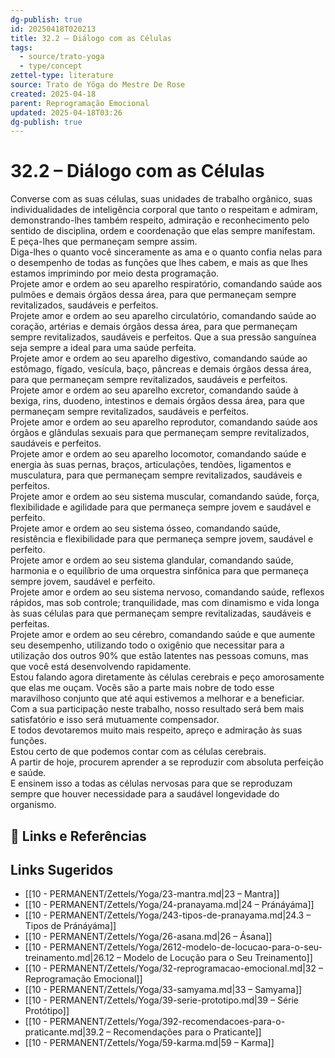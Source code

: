 ```yaml
---
dg-publish: true
id: 20250418T020213
title: 32.2 – Diálogo com as Células
tags:
  - source/trato-yoga
  - type/concept
zettel-type: literature
source: Trato de Yôga do Mestre De Rose
created: 2025-04-18
parent: Reprogramação Emocional
updated: 2025-04-18T03:26
dg-publish: true
---
```


# 32.2 – Diálogo com as Células

Converse com as suas células, suas unidades de trabalho orgânico, suas individualidades de inteligência corporal que tanto o respeitam e admiram, demonstrando-lhes também respeito, admiração e reconhecimento pelo sentido de disciplina, ordem e coordenação que elas sempre manifestam.  
E peça-lhes que permaneçam sempre assim.  
Diga-lhes o quanto você sinceramente as ama e o quanto confia nelas para o desempenho de todas as funções que lhes cabem, e mais as que lhes estamos imprimindo por meio desta programação.  
Projete amor e ordem ao seu aparelho respiratório, comandando saúde aos pulmões e demais órgãos dessa área, para que permaneçam sempre revitalizados, saudáveis e perfeitos.  
Projete amor e ordem ao seu aparelho circulatório, comandando saúde ao coração, artérias e demais órgãos dessa área, para que permaneçam sempre revitalizados, saudáveis e perfeitos. Que a sua pressão sanguínea seja sempre a ideal para uma saúde perfeita.  
Projete amor e ordem ao seu aparelho digestivo, comandando saúde ao estômago, fígado, vesícula, baço, pâncreas e demais órgãos dessa área, para que permaneçam sempre revitalizados, saudáveis e perfeitos.  
Projete amor e ordem ao seu aparelho excretor, comandando saúde à bexiga, rins, duodeno, intestinos e demais órgãos dessa área, para que permaneçam sempre revitalizados, saudáveis e perfeitos.  
Projete amor e ordem ao seu aparelho reprodutor, comandando saúde aos órgãos e glândulas sexuais para que permaneçam sempre revitalizados, saudáveis e perfeitos.  
Projete amor e ordem ao seu aparelho locomotor, comandando saúde e energia às suas pernas, braços, articulações, tendões, ligamentos e musculatura, para que permaneçam sempre revitalizados, saudáveis e perfeitos.  
Projete amor e ordem ao seu sistema muscular, comandando saúde, força, flexibilidade e agilidade para que permaneça sempre jovem e saudável e perfeito.  
Projete amor e ordem ao seu sistema ósseo, comandando saúde, resistência e flexibilidade para que permaneça sempre jovem, saudável e perfeito.  
Projete amor e ordem ao seu sistema glandular, comandando saúde, harmonia e o equilíbrio de uma orquestra sinfônica para que permaneça sempre jovem, saudável e perfeito.  
Projete amor e ordem ao seu sistema nervoso, comandando saúde, reflexos rápidos, mas sob controle; tranquilidade, mas com dinamismo e vida longa às suas células para que permaneçam sempre revitalizadas, saudáveis e perfeitas.  
Projete amor e ordem ao seu cérebro, comandando saúde e que aumente seu desempenho, utilizando todo o oxigênio que necessitar para a utilização dos outros 90\% que estão latentes nas pessoas comuns, mas que você está desenvolvendo rapidamente.  
Estou falando agora diretamente às células cerebrais e peço amorosamente que elas me ouçam. Vocês são a parte mais nobre de todo esse maravilhoso conjunto que até aqui estivemos a melhorar e a beneficiar.  
Com a sua participação neste trabalho, nosso resultado será bem mais satisfatório e isso será mutuamente compensador.  
E todos devotaremos muito mais respeito, apreço e admiração às suas funções.  
Estou certo de que podemos contar com as células cerebrais.  
A partir de hoje, procurem aprender a se reproduzir com absoluta perfeição e saúde.  
E ensinem isso a todas as células nervosas para que se reproduzam sempre que houver necessidade para a saudável longevidade do organismo.

## 🔗 Links e Referências

## Links Sugeridos

- [[10 - PERMANENT/Zettels/Yoga/23-mantra.md|23 – Mantra]]
- [[10 - PERMANENT/Zettels/Yoga/24-pranayama.md|24 – Pránáyáma]]
- [[10 - PERMANENT/Zettels/Yoga/243-tipos-de-pranayama.md|24.3 – Tipos de Pránáyáma]]
- [[10 - PERMANENT/Zettels/Yoga/26-asana.md|26 – Ásana]]
- [[10 - PERMANENT/Zettels/Yoga/2612-modelo-de-locucao-para-o-seu-treinamento.md|26.12 – Modelo de Locução para o Seu Treinamento]]
- [[10 - PERMANENT/Zettels/Yoga/32-reprogramacao-emocional.md|32 – Reprogramação Emocional]]
- [[10 - PERMANENT/Zettels/Yoga/33-samyama.md|33 – Samyama]]
- [[10 - PERMANENT/Zettels/Yoga/39-serie-prototipo.md|39 – Série Protótipo]]
- [[10 - PERMANENT/Zettels/Yoga/392-recomendacoes-para-o-praticante.md|39.2 – Recomendações para o Praticante]]
- [[10 - PERMANENT/Zettels/Yoga/59-karma.md|59 – Karma]]